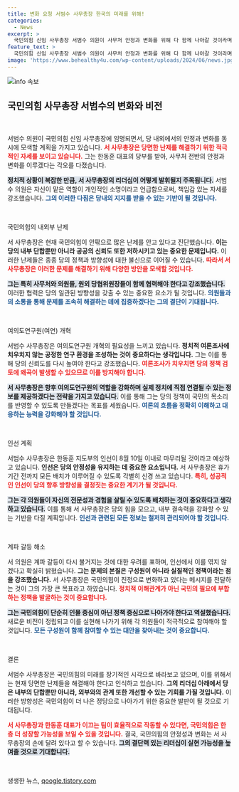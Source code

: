 ```yaml
---
title: 변화 요청 서범수 사무총장 한국의 미래를 위해!
categories:
  - News
excerpt: >
  국민의힘 신임 사무총장 서범수 의원이 사무처 안정과 변화를 위해 다 함께 나아갈 것이라며, 8월 10일까지 인선 마무리를 강조했다. 계파 갈등 우려에 대해 그렇게 엮을 것은 아니다라고 선을 그었다.
feature_text: >
  국민의힘 신임 사무총장 서범수 의원이 사무처 안정과 변화를 위해 다 함께 나아갈 것이라며, 8월 10일까지 인선 마무리를 강조했다. 계파 갈등 우려에 대해 그렇게 엮을 것은 아니다라고 선을 그었다.
image: 'https://www.behealthy4u.com/wp-content/uploads/2024/06/news.jpg'
---
```


<p><img src="https://www.behealthy4u.com/wp-content/uploads/2024/06/news.jpg" alt="info 속보" /></p>

<h2 data-ke-size="size26">국민의힘 사무총장 서범수의 변화와 비전</h2>

<p data-ke-size="size16">&nbsp;</p>

<p>서범수 의원이 국민의힘 신임 사무총장에 임명되면서, 당 내외에서의 안정과 변화를 동시에 모색할 계획을 가지고 있습니다. <b><span style="color: #ee2323;">서 사무총장은 당면한 난제를 해결하기 위한 적극적인 자세를 보이고 있습니다.</span></b> 그는 한동훈 대표의 당부를 받아, 사무처 전반의 안정과 변화를 이루겠다는 각오를 다졌습니다. </p>

<p><b><span style="background-color: #21538527;">정치적 상황이 복잡한 만큼, 서 사무총장의 리더십이 어떻게 발휘될지 주목됩니다.</span></b> 서범수 의원은 자신이 맡은 역할이 개인적인 소명이라고 언급함으로써, 책임감 있는 자세를 강조했습니다. <b><span style="color: #1a5490;">그의 이러한 다짐은 당내의 지지를 받을 수 있는 기반이 될 것입니다.</span></b> </p>

<p data-ke-size="size16">&nbsp;</p>

<p>국민의힘의 내외부 난제</p>

<p>서 사무총장은 현재 국민의힘이 안팎으로 많은 난제를 안고 있다고 진단했습니다. <b>이는 당의 내부 단합뿐만 아니라 공공의 신뢰도 또한 저하시키고 있는 중요한 문제입니다.</b> 이러한 난제들은 종종 당의 정책과 방향성에 대한 불신으로 이어질 수 있습니다. <b><span style="color: #ee2323;">따라서 서 사무총장은 이러한 문제를 해결하기 위해 다양한 방안을 모색할 것입니다.</span></b> </p>

<p><b><span style="background-color: #21538527;">그는 특히 사무처와 의원들, 원외 당협위원장들이 함께 협력해야 한다고 강조했습니다.</span></b> 이러한 협력은 당의 일관된 방향성을 갖출 수 있는 중요한 요소가 될 것입니다. <b><span style="color: #1a5490;">의원들과의 소통을 통해 문제를 조속히 해결하는 데에 집중하겠다는 그의 결단이 기대됩니다.</span></b> </p>

<p data-ke-size="size16">&nbsp;</p>

<p>여의도연구원(여연) 개혁</p>

<p>서범수 사무총장은 여의도연구원 개혁의 필요성을 느끼고 있습니다. <b>정치적 여론조사에 치우치지 않는 공정한 연구 환경을 조성하는 것이 중요하다는 생각입니다.</b> 그는 이를 통해 당의 신뢰도를 다시 높여야 한다고 강조했습니다. <b><span style="color: #ee2323;">여론조사가 치우치면 당의 정책 검토에 왜곡이 발생할 수 있으므로 이를 방지해야 합니다.</span></b></p>

<p><b><span style="background-color: #21538527;">서 사무총장은 향후 여의도연구원의 역할을 강화하며 실제 정치에 직접 연결될 수 있는 정보를 제공하겠다는 전략을 가지고 있습니다.</span></b> 이를 통해 그는 당의 정책이 국민의 목소리를 반영할 수 있도록 만들겠다는 목표를 세웠습니다. <b><span style="color: #1a5490;">여론의 흐름을 정확히 이해하고 대응하는 능력을 강화해야 할 것입니다.</span></b></p>

<p data-ke-size="size16">&nbsp;</p>

<p>인선 계획</p>

<p>서범수 사무총장은 한동훈 지도부의 인선이 8월 10일 이내로 마무리될 것이라고 예상하고 있습니다. <b>인선은 당의 안정성을 유지하는 데 중요한 요소입니다.</b> 서 사무총장은 휴가 기간 전까지 모든 배치가 이루어질 수 있도록 각별히 신경 쓰고 있습니다. <b><span style="color: #ee2323;">특히, 성공적인 인선이 당의 향후 방향성을 결정짓는 중요한 계기가 될 것입니다.</span></b> </p>

<p><b><span style="background-color: #21538527;">그는 각 의원들이 자신의 전문성과 경험을 살릴 수 있도록 배치하는 것이 중요하다고 생각하고 있습니다.</span></b> 이를 통해 서 사무총장은 당의 힘을 모으고, 내부 결속력을 강화할 수 있는 기반을 다질 계획입니다. <b><span style="color: #1a5490;">인선과 관련된 모든 정보는 철저히 관리되어야 할 것입니다.</span></b></p>

<p data-ke-size="size16">&nbsp;</p>

<p>계파 갈등 해소</p>

<p>서 의원은 계파 갈등이 다시 불거지는 것에 대한 우려를 표하며, 인선에서 이를 엮지 않겠다고 확실히 밝혔습니다. <b>그는 문제의 본질은 구성원이 아니라 실질적인 정책이라는 점을 강조했습니다.</b> 서 사무총장은 국민의힘이 진정으로 변화하고 있다는 메시지를 전달하는 것이 그의 가장 큰 목표라고 하였습니다. <b><span style="color: #ee2323;">정치적 이해관계가 아닌 국민의 필요에 부합하는 정책을 발굴하는 것이 중요합니다.</span></b></p>

<p><b><span style="background-color: #21538527;">그는 국민의힘이 단순히 인물 중심이 아닌 정책 중심으로 나아가야 한다고 역설했습니다.</span></b> 새로운 비전이 정립되고 이를 실현해 나가기 위해 각 의원들이 적극적으로 참여해야 할 것입니다. <b><span style="color: #1a5490;">모든 구성원이 함께 참여할 수 있는 대안을 찾아내는 것이 중요합니다.</span></b></p>

<p data-ke-size="size16">&nbsp;</p>

<p>결론</p>

<p>서범수 사무총장은 국민의힘의 미래를 장기적인 시각으로 바라보고 있으며, 이를 위해서는 현재 당면한 난제들을 해결해야 한다고 인식하고 있습니다. <b>그의 리더십 아래에서 당은 내부의 단합뿐만 아니라, 외부와의 관계 또한 개선할 수 있는 기회를 가질 것입니다.</b> 이러한 방향성은 국민의힘이 더 나은 정당으로 나아가기 위한 중요한 발판이 될 것으로 기대됩니다.</p>

<p><b><span style="color: #ee2323;">서 사무총장과 한동훈 대표가 이끄는 팀이 효율적으로 작동할 수 있다면, 국민의힘은 한층 더 성장할 가능성을 보일 수 있을 것입니다.</span></b> 결국, 국민의힘의 안정성과 변화는 서 사무총장의 손에 달려 있다고 할 수 있습니다. <b><span style="background-color: #21538527;">그의 결단력 있는 리더십이 실현 가능성을 높여줄 것으로 기대합니다.</span></b> </p>

<p data-ke-size="size16">&nbsp;</p>
생생한 뉴스, <a href="https://qoogle.tistory.com" rel="dofollow">qoogle.tistory.com</a>


